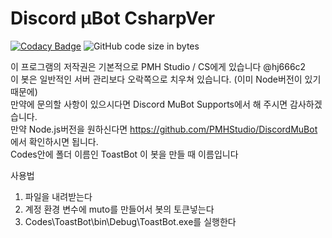 ﻿# Discord μBot CsharpVer
 [![Codacy Badge](https://api.codacy.com/project/badge/Grade/a8095179c19148e4b0914ccc5880b86c)](https://www.codacy.com/app/hj666c2/DiscordMuBotCsharp?utm_source=github.com&amp;utm_medium=referral&amp;utm_content=hj666c2/DiscordMuBotCsharp&amp;utm_campaign=Badge_Grade) ![GitHub code size in bytes](https://img.shields.io/github/languages/code-size/hj666c2/DiscordMubotCsharp.svg)
 
이 프로그램의 저작권은 기본적으로 PMH Studio / CS에게 있습니다 @hj666c2<br />
이 봇은 일반적인 서버 관리보다 오락쪽으로 치우쳐 있습니다. (이미 Node버전이 있기 때문에)<br />
만약에 문의할 사항이 있으시다면 Discord MuBot Supports에서 해 주시면 감사하겠습니다.<br />
만약 Node.js버전을 원하신다면 https://github.com/PMHStudio/DiscordMuBot 에서 확인하시면 됩니다.<br />
Codes안에 폴더 이름인 ToastBot 이 봇을 만들 때 이름입니다 <br >

사용법 <br />
1. 파일을 내려받는다 <br />
2. 계정 환경 변수에 muto를 만들어서 봇의 토큰넣는다 <br />
3. Codes\ToastBot\bin\Debug\ToastBot.exe를 실행한다
